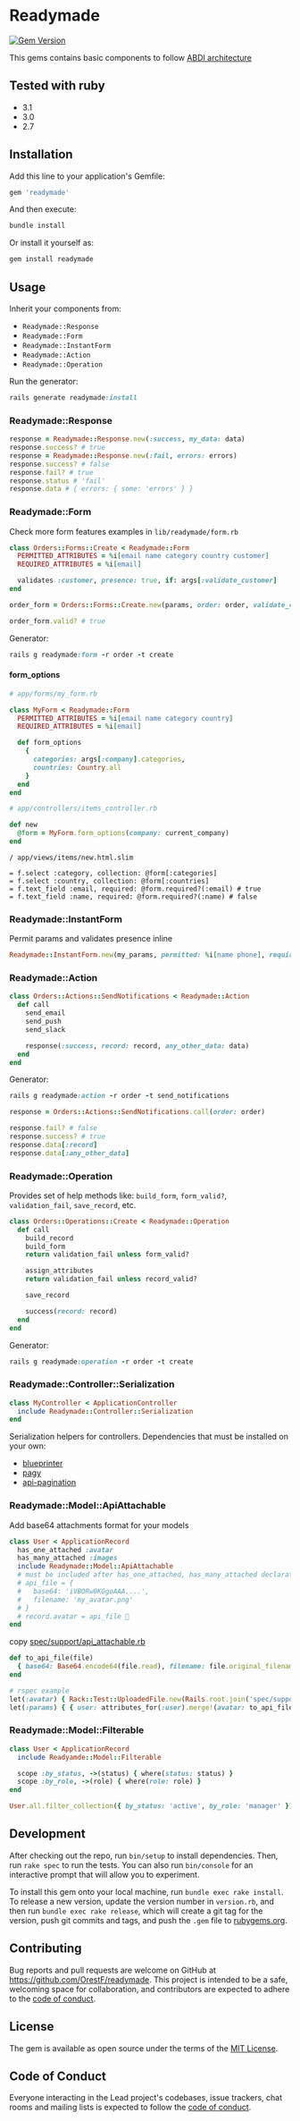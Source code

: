 # Readymade

[![Gem Version](https://badge.fury.io/rb/readymade.svg)](https://badge.fury.io/rb/readymade)

This gems contains basic components to follow [ABDI architecture](https://github.com/OrestF/OrestF/blob/master/abdi/ABDI_architecture.md)

## Tested with ruby

- 3.1
- 3.0
- 2.7

## Installation

Add this line to your application's Gemfile:

```ruby
gem 'readymade'
```

And then execute:

```ruby
bundle install
```

Or install it yourself as:

```ruby
gem install readymade
```

## Usage

Inherit your components from:

- `Readymade::Response`
- `Readymade::Form`
- `Readymade::InstantForm`
- `Readymade::Action`
- `Readymade::Operation`

Run the generator:

```ruby
rails generate readymade:install
```

### Readymade::Response

```ruby
response = Readymade::Response.new(:success, my_data: data)
response.success? # true
response = Readymade::Response.new(:fail, errors: errors)
response.success? # false
response.fail? # true
response.status # 'fail'
response.data # { errors: { some: 'errors' } }
```

### Readymade::Form

Check more form features examples in `lib/readymade/form.rb`

```ruby
class Orders::Forms::Create < Readymade::Form
  PERMITTED_ATTRIBUTES = %i[email name category country customer]
  REQUIRED_ATTRIBUTES = %i[email]

  validates :customer, presence: true, if: args[:validate_customer]
end

order_form = Orders::Forms::Create.new(params, order: order, validate_customer: false)

order_form.valid? # true
```

Generator:
```ruby
rails g readymade:form -r order -t create
```

#### form_options

```ruby
# app/forms/my_form.rb

class MyForm < Readymade::Form
  PERMITTED_ATTRIBUTES = %i[email name category country]
  REQUIRED_ATTRIBUTES = %i[email]

  def form_options
    {
      categories: args[:company].categories,
      countries: Country.all
    }
  end
end
```

```ruby
# app/controllers/items_controller.rb

def new
  @form = MyForm.form_options(company: current_company)
end
```

```slim
/ app/views/items/new.html.slim

= f.select :category, collection: @form[:categories]
= f.select :country, collection: @form[:countries]
= f.text_field :email, required: @form.required?(:email) # true
= f.text_field :name, required: @form.required?(:name) # false
```

### Readymade::InstantForm

Permit params and validates presence inline

```ruby
Readymade::InstantForm.new(my_params, permitted: %i[name phone], required: %i[email]) # permits: name, phone, email; validates on presence: email
```

### Readymade::Action

```ruby
class Orders::Actions::SendNotifications < Readymade::Action
  def call
    send_email
    send_push
    send_slack

    response(:success, record: record, any_other_data: data)
  end
end
```

Generator:
```ruby
rails g readymade:action -r order -t send_notifications
```

```ruby
response = Orders::Actions::SendNotifications.call(order: order)

response.fail? # false
response.success? # true
response.data[:record]
response.data[:any_other_data]
```

### Readymade::Operation

Provides set of help methods like: `build_form`, `form_valid?`, `validation_fail`, `save_record`, etc.

```ruby
class Orders::Operations::Create < Readymade::Operation
  def call
    build_record
    build_form
    return validation_fail unless form_valid?

    assign_attributes
    return validation_fail unless record_valid?

    save_record

    success(record: record)
  end
end
```

Generator:
```ruby
rails g readymade:operation -r order -t create
```

### Readymade::Controller::Serialization

```ruby
class MyController < ApplicationController
  include Readymade::Controller::Serialization
end
```

Serialization helpers for controllers.
Dependencies that must be installed on your own:

- [blueprinter](https://rubygems.org/gems/blueprinter/)
- [pagy](https://rubygems.org/gems/pagy)
- [api-pagination](https://rubygems.org/gems/api-pagination)

### Readymade::Model::ApiAttachable

Add base64 attachments format for your models

```ruby
class User < ApplicationRecord
  has_one_attached :avatar
  has_many_attached :images
  include Readymade::Model::ApiAttachable
  # must be included after has_one_attached, has_many_attached declaration
  # api_file = {
  #   base64: 'iVBORw0KGgoAAA....',
  #   filename: 'my_avatar.png'
  # }
  # record.avatar = api_file 🎉
end
```

copy [spec/support/api_attachable.rb](./spec/support/api_attachable.rb)

```ruby
def to_api_file(file)
  { base64: Base64.encode64(file.read), filename: file.original_filename }
end
```

```ruby
# rspec example
let(:avatar) { Rack::Test::UploadedFile.new(Rails.root.join('spec/support/assets/test-image.png'), 'image/png') }
let(:params) { { user: attributes_for(:user).merge!(avatar: to_api_file(avatar)) } }
```

### Readymade::Model::Filterable

```ruby
class User < ApplicationRecord
  include Readyamde::Model::Filterable

  scope :by_status, ->(status) { where(status: status) }
  scope :by_role, ->(role) { where(role: role) }
end
```

```ruby
User.all.filter_collection({ by_status: 'active', by_role: 'manager' })
```

## Development

After checking out the repo, run `bin/setup` to install dependencies. Then, run `rake spec` to run the tests. You can also run `bin/console` for an interactive prompt that will allow you to experiment.

To install this gem onto your local machine, run `bundle exec rake install`. To release a new version, update the version number in `version.rb`, and then run `bundle exec rake release`, which will create a git tag for the version, push git commits and tags, and push the `.gem` file to [rubygems.org](https://rubygems.org).

## Contributing

Bug reports and pull requests are welcome on GitHub at <https://github.com/OrestF/readymade>. This project is intended to be a safe, welcoming space for collaboration, and contributors are expected to adhere to the [code of conduct](https://github.com/[USERNAME]/readymade/blob/master/CODE_OF_CONDUCT.md).

## License

The gem is available as open source under the terms of the [MIT License](https://opensource.org/licenses/MIT).

## Code of Conduct

Everyone interacting in the Lead project's codebases, issue trackers, chat rooms and mailing lists is expected to follow the [code of conduct](https://github.com/[USERNAME]/readymade/blob/master/CODE_OF_CONDUCT.md).
